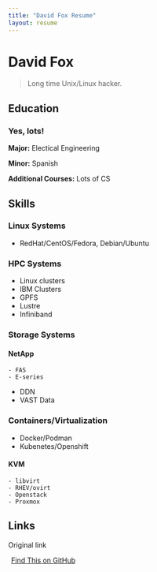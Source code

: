 ```yaml
---
title: "David Fox Resume"
layout: resume
---
```


# David Fox

> Long time Unix/Linux hacker.

## Education

### Yes, lots!

**Major:** Electical Engineering

**Minor:** Spanish 

**Additional Courses:** Lots of CS 

## Skills

### Linux Systems
  - RedHat/CentOS/Fedora, Debian/Ubuntu

### HPC Systems
  - Linux clusters
  - IBM Clusters
  - GPFS
  - Lustre
  - Infiniband

### Storage Systems
#### NetApp
    - FAS
    - E-series
  - DDN
  - VAST Data

### Containers/Virtualization
  - Docker/Podman
  - Kubenetes/Openshift
#### KVM
    - libvirt
    - RHEV/ovirt
    - Openstack
    - Proxmox 
  

## Links
Original link

<a href="https://github.com/gonsie/Cthulu-Resume"><span class="octicon octicon-mark-github" style="position: relative; color: black; margin: 3px;"></span>Find This on GitHub</a>

